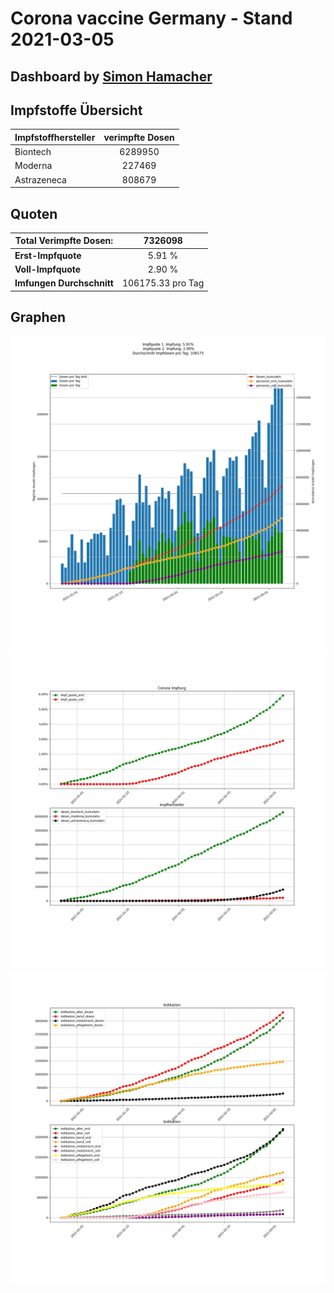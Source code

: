 # Corona vaccine Germany - Stand 2021-03-05
## Dashboard by [Simon Hamacher](https://www.shamacher.eu)
## Impfstoffe Übersicht
**Impfstoffhersteller** | **verimpfte Dosen**
-------- | :--------:
Biontech | 6289950
Moderna | 227469
Astrazeneca | 808679


## Quoten
**Total Verimpfte Dosen:** | 7326098
-------- | :--------:
**Erst-Impfquote** | 5.91 %
**Voll-Impfquote** | 2.90 %
**Imfungen Durchschnitt** | 106175.33 pro Tag
## Graphen
<img src="Impfungen-Corona-01.jpg" alt="Corona-1" title="optionaler Titel" />
<img src="Impfungen-Corona-02.jpg" alt="Corona-2" title="optionaler Titel" />
<img src="Impfungen-Corona-03.jpg" alt="Corona-3" title="optionaler Titel" />

